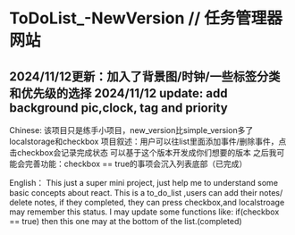 # ToDoList_-NewVersion // 任务管理器网站

2024/11/12更新：加入了背景图/时钟/一些标签分类和优先级的选择
2024/11/12 update: add background pic,clock, tag and priority
-------------------------------------------
Chinese:
	该项目只是练手小项目，new_version比simple_version多了localstorage和checkbox
	项目叙述：用户可以往list里面添加事件/删除事件，点击checkbox会记录完成状态
	可以基于这个版本开发成你们想要的版本
	之后我可能会完善功能：checkbox == true的事项会沉入列表底部（已完成）

English：
	This just a super mini project, just help me to understand some basic concepts about react.
	This is a to_do_list ,users can add their notes/ delete notes, if they completed, they can press checkbox,and localstroage may remember this status.
	I may update some functions like: if(checkbox == true) then this one may at the bottom of the list.(completed)
